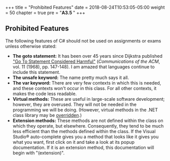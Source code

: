 +++
title = "Prohibited Features"
date = 2018-08-24T10:53:05-05:00
weight = 50
chapter = true
pre = "<b>A3.5 </b>"
+++

## Prohibited Features

The following features of C\# should not be used on assignments or exams unless otherwise stated:

- **The goto statement:** It has been over 45 years since Dijkstra published ["Go To Statement Considered Harmful"](http://www.cs.utexas.edu/users/EWD/ewd02xx/EWD215.PDF) (*Communications of the ACM*, vol. 11 (1968), pp. 147-148). I am
amazed that languages continue to include this statement.
- **The unsafe keyword:** The name pretty much says it all.
- **The var keyword:** There are very few contexts in which this is needed, and these contexts won't occur in this class. For all other contexts, it makes the code less readable.
- **Virtual methods:** These are useful in large-scale software development; however, they are overused. They will not be needed in the programming we will be doing. (However, virtual methods in the .NET class library may be [overridden](/~rhowell/DataStructures/redirect/method-overriding).)
- **Extension methods:** These methods are not defined within the class on which they operate, but elsewhere. Consequently, they tend to be much less efficient than the methods defined within the class. If the Visual Studio® auto-complete gives you a method that looks like it gives you what you want, first click on it and take a look at its popup documentation. If it is an extension method, this documentation will begin with "(extension)".
